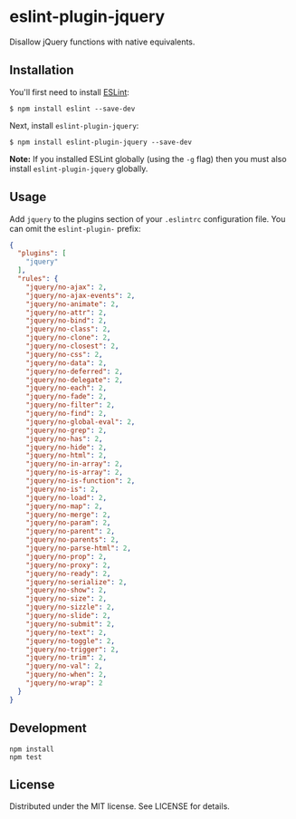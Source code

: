# eslint-plugin-jquery

Disallow jQuery functions with native equivalents.

## Installation

You'll first need to install [ESLint](http://eslint.org):

```
$ npm install eslint --save-dev
```

Next, install `eslint-plugin-jquery`:

```
$ npm install eslint-plugin-jquery --save-dev
```

**Note:** If you installed ESLint globally (using the `-g` flag) then you must also install `eslint-plugin-jquery` globally.

## Usage

Add `jquery` to the plugins section of your `.eslintrc` configuration file. You can omit the `eslint-plugin-` prefix:

```json
{
  "plugins": [
    "jquery"
  ],
  "rules": {
    "jquery/no-ajax": 2,
    "jquery/no-ajax-events": 2,
    "jquery/no-animate": 2,
    "jquery/no-attr": 2,
    "jquery/no-bind": 2,
    "jquery/no-class": 2,
    "jquery/no-clone": 2,
    "jquery/no-closest": 2,
    "jquery/no-css": 2,
    "jquery/no-data": 2,
    "jquery/no-deferred": 2,
    "jquery/no-delegate": 2,
    "jquery/no-each": 2,
    "jquery/no-fade": 2,
    "jquery/no-filter": 2,
    "jquery/no-find": 2,
    "jquery/no-global-eval": 2,
    "jquery/no-grep": 2,
    "jquery/no-has": 2,
    "jquery/no-hide": 2,
    "jquery/no-html": 2,
    "jquery/no-in-array": 2,
    "jquery/no-is-array": 2,
    "jquery/no-is-function": 2,
    "jquery/no-is": 2,
    "jquery/no-load": 2,
    "jquery/no-map": 2,
    "jquery/no-merge": 2,
    "jquery/no-param": 2,
    "jquery/no-parent": 2,
    "jquery/no-parents": 2,
    "jquery/no-parse-html": 2,
    "jquery/no-prop": 2,
    "jquery/no-proxy": 2,
    "jquery/no-ready": 2,
    "jquery/no-serialize": 2,
    "jquery/no-show": 2,
    "jquery/no-size": 2,
    "jquery/no-sizzle": 2,
    "jquery/no-slide": 2,
    "jquery/no-submit": 2,
    "jquery/no-text": 2,
    "jquery/no-toggle": 2,
    "jquery/no-trigger": 2,
    "jquery/no-trim": 2,
    "jquery/no-val": 2,
    "jquery/no-when": 2,
    "jquery/no-wrap": 2
  }
}
```

## Development

```
npm install
npm test
```

## License

Distributed under the MIT license. See LICENSE for details.
